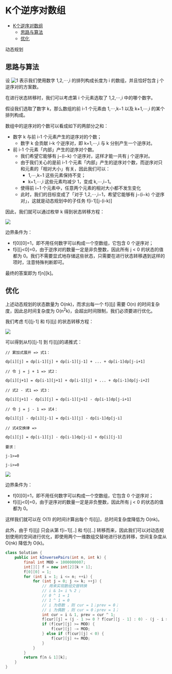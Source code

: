# K个逆序对数组

- [K个逆序对数组](#k个逆序对数组)
  - [思路与算法](#思路与算法)
  - [优化](#优化)

动态规划

## 思路与算法

设 ![1](http://latex.codecogs.com/svg.image?f[i][j]) 表示我们使用数字 1,2,⋯,i 的排列构成长度为 i 的数组，并且恰好包含 j 个逆序对的方案数。

在进行状态转移时，我们可以考虑第 i 个元素选取了 1,2,⋯,i 中的哪个数字。

假设我们选取了数字 k，那么数组的前 i-1 个元素由 1,⋯,k−1 以及 k+1,⋯,i 的某个排列构成。

数组中的逆序对的个数可以看成如下的两部分之和：

- 数字 k 与前 i-1 个元素产生的逆序对的个数；
    - 数字 k 会贡献 i-k 个逆序对，即 k+1,⋯,i 与 k 分别产生一个逆序对。
- 前 i-1 个元素「内部」产生的逆序对个数。
    - 我们希望它能够有 j−(i−k) 个逆序对，这样才能一共有 j 个逆序对。
    - 由于我们关心的是前 i-1 个元素「内部」产生的逆序对个数，而逆序对只和元素的「相对大小」有关，因此我们可以：
        - 1,⋯,k−1 这些元素保持不变；
        - k+1,⋯,i 这些元素均减少 1，变成 k,⋯,i−1。
    - 使得前 i−1 个元素中，任意两个元素的相对大小都不发生变化
    - 此时，我们的目标变成了「对于 1,2,⋯,i−1，希望它能够有 j−(i−k) 个逆序对」，这就是动态规划中的子任务 f[i-1][j-(i-k)]

因此，我们就可以通过枚举 k 得到状态转移方程：

<img src="https://latex.codecogs.com/svg.image?f[i][j]=\sum_{k=1}^{i}f[i-1][j-(i-k)]=\sum_{k=0}^{i-1}f[i-1][j-k]" />

边界条件为：

- f[0][0]=1，即不用任何数字可以构成一个空数组，它包含 0 个逆序对；
- f[i][j<0]=0，由于逆序对的数量一定是非负整数，因此所有 j < 0 的状态的值都为 0。我们不需要显式地存储这些状态，只需要在进行状态转移遇到这样的项时，注意特殊判断即可。

最终的答案即为 f[n][k]。

## 优化

上述动态规划的状态数量为 O(nk)，而求出每一个 f[i][j] 需要 O(n) 的时间复杂度，因此总时间复杂度为 O(n<sup>2</sup>k)，会超出时间限制，我们必须要进行优化。

我们考虑 f[i][j-1] 和 f[i][j] 的状态转移方程：

<img src="https://latex.codecogs.com/svg.image?\left\{\begin{matrix}&space;f[i][j-1]&=&\sum_{k=0}^{i-1}f[i-1][j-1-k]&space;&space;\\&space;\\&space;f[i][j]&=&\sum_{k=0}^{i-1}f[i-1][j-k]&space;&space;\\\end{matrix}\right." />

可以得到从f[i][j-1] 到 f[i][j]的递推式：
```text
// 累加式展开 => 式1：

dp[i][j] = dp[i-1][j] + dp[i-1][j-1] + ... + dp[i-1]dp[j-i+1]

// 令 j = j + 1 => 式2： 

dp[i][j+1] = dp[i-1][j+1] + dp[i-1][j] + ... + dp[i-1]dp[j-i+2]

// 式2 - 式1 => 式3：

dp[i][j+1] - dp[i][j] = dp[i-1][j+1] - dp[i-1]dp[j-i+1]

// 令 j = j - 1 => 式4： 

dp[i][j] - dp[i][j-1] = dp[i-1][j] - dp[i-1]dp[j-i]

// 式4交换律 => 

dp[i][j] = dp[i-1][j] - dp[i-1]dp[j-i] + dp[i][j-1]

要求：

j-1>=0

j-i>=0
```
<img src="https://latex.codecogs.com/svg.image?f[i][j]=f[i][j-1]-f[i-1][j-i]&plus;f[i-1][j]\in(j-1\geqslant&space;0,j-i\geqslant&space;0)"/>

边界条件为：

- f[0][0]=1，即不用任何数字可以构成一个空数组，它包含 0 个逆序对；
- f[i][j<0]=0，由于逆序对的数量一定是非负整数，因此所有 j < 0 的状态的值都为 0。

这样我们就可以在 O(1) 的时间计算出每个 f[i][j]，总时间复杂度降低为 O(nk)。

此外，由于 f[i][j] 只会从第 f[i−1][..] 和 f[i][..] 转移而来，因此我们可以对动态规划使用的空间进行优化，即使用两个一维数组交替地进行状态转移，空间复杂度从 O(nk) 降低为 O(k)。

```java
class Solution {
    public int kInversePairs(int n, int k) {
        final int MOD = 1000000007;
        int[][] f = new int[2][k + 1];
        f[0][0] = 1;
        for (int i = 1; i <= n; ++i) {
            for (int j = 0; j <= k; ++j) {
                // 用来实现数组交替转换
                // i & 1= i % 2 ; 
                // 0 ^ 1 = 1 
                // 1 ^ 1 = 0
                // i 为奇数 ，则 cur = 1；prev = 0；
                // i 为偶数 ，则 cur = 0；prev = 1；
                int cur = i & 1, prev = cur ^ 1;
                f[cur][j] = (j - 1 >= 0 ? f[cur][j - 1] : 0) - (j - i >= 0 ? f[prev][j - i] : 0) + f[prev][j];
                if (f[cur][j] >= MOD) {
                    f[cur][j] -= MOD;
                } else if (f[cur][j] < 0) {
                    f[cur][j] += MOD;
                }
            }
        }
        return f[n & 1][k];
    }
}
```